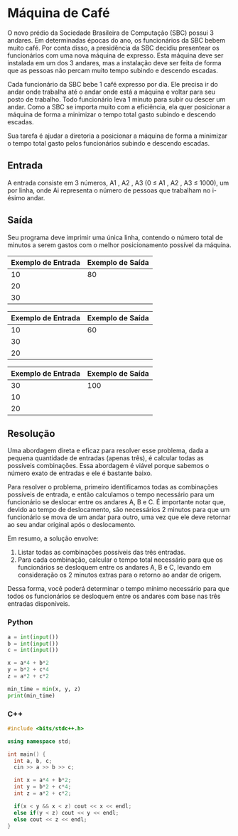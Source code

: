 # Máquina de Café
O novo prédio da Sociedade Brasileira de Computação (SBC) possui 3 andares. Em determinadas épocas do ano, os funcionários da SBC bebem muito café. Por conta disso, a presidência da SBC decidiu presentear os funcionários com uma nova máquina de expresso. Esta máquina deve ser instalada em um dos 3 andares, mas a instalação deve ser feita de forma que as pessoas não percam muito tempo subindo e descendo escadas.

Cada funcionário da SBC bebe 1 café expresso por dia. Ele precisa ir do andar onde trabalha até o andar onde está a máquina e voltar para seu posto de trabalho. Todo funcionário leva 1 minuto para subir ou descer um andar. Como a SBC se importa muito com a eficiência, ela quer posicionar a máquina de forma a minimizar o tempo total gasto subindo e descendo escadas.

Sua tarefa é ajudar a diretoria a posicionar a máquina de forma a minimizar o tempo total gasto pelos funcionários subindo e descendo escadas.

## Entrada
A entrada consiste em 3 números, A1 , A2 , A3 (0 ≤ A1 , A2 , A3 ≤ 1000), um por linha, onde Ai representa o número de pessoas que trabalham no i-ésimo andar.

## Saída
Seu programa deve imprimir uma única linha, contendo o número total de minutos a serem gastos com o melhor posicionamento possível da máquina.

| Exemplo de Entrada | Exemplo de Saída |
|--------------------|------------------|
| 10                 | 80               |
| 20                 |                  |
| 30                 |                  |

| Exemplo de Entrada | Exemplo de Saída |
|--------------------|------------------|
| 10                 | 60               |
| 30                 |                  |
| 20                 |                  |

| Exemplo de Entrada | Exemplo de Saída |
|--------------------|------------------|
| 30                 | 100              |
| 10                 |                  |
| 20                 |                  |

## Resolução

Uma abordagem direta e eficaz para resolver esse problema, dada a pequena quantidade de entradas (apenas três), é calcular todas as possíveis combinações. Essa abordagem é viável porque sabemos o número exato de entradas e ele é bastante baixo.

Para resolver o problema, primeiro identificamos todas as combinações possíveis de entrada, e então calculamos o tempo necessário para um funcionário se deslocar entre os andares A, B e C. É importante notar que, devido ao tempo de deslocamento, são necessários 2 minutos para que um funcionário se mova de um andar para outro, uma vez que ele deve retornar ao seu andar original após o deslocamento.

Em resumo, a solução envolve:
1. Listar todas as combinações possíveis das três entradas.
2. Para cada combinação, calcular o tempo total necessário para que os funcionários se desloquem entre os andares A, B e C, levando em consideração os 2 minutos extras para o retorno ao andar de origem.

Dessa forma, você poderá determinar o tempo mínimo necessário para que todos os funcionários se desloquem entre os andares com base nas três entradas disponíveis.

### Python
```python
a = int(input())
b = int(input())
c = int(input())

x = a*4 + b*2
y = b*2 + c*4
z = a*2 + c*2

min_time = min(x, y, z)
print(min_time) 
```

### C++
```c++
#include <bits/stdc++.h>

using namespace std;

int main() {
  int a, b, c;
  cin >> a >> b >> c;

  int x = a*4 + b*2;
  int y = b*2 + c*4;
  int z = a*2 + c*2;

  if(x < y && x < z) cout << x << endl;
  else if(y < z) cout << y << endl;
  else cout << z << endl;
}
```